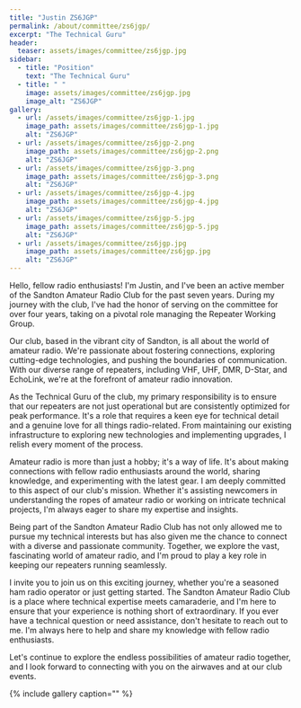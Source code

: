 ```yaml
---
title: "Justin ZS6JGP"
permalink: /about/committee/zs6jgp/
excerpt: "The Technical Guru"
header:
  teaser: assets/images/committee/zs6jgp.jpg
sidebar:
  - title: "Position"
    text: "The Technical Guru"
  - title: " "
    image: assets/images/committee/zs6jgp.jpg
    image_alt: "ZS6JGP"
gallery:
  - url: /assets/images/committee/zs6jgp-1.jpg
    image_path: assets/images/committee/zs6jgp-1.jpg
    alt: "ZS6JGP"
  - url: /assets/images/committee/zs6jgp-2.png
    image_path: assets/images/committee/zs6jgp-2.png
    alt: "ZS6JGP"
  - url: /assets/images/committee/zs6jgp-3.png
    image_path: assets/images/committee/zs6jgp-3.png
    alt: "ZS6JGP"
  - url: /assets/images/committee/zs6jgp-4.jpg
    image_path: assets/images/committee/zs6jgp-4.jpg
    alt: "ZS6JGP"
  - url: /assets/images/committee/zs6jgp-5.jpg
    image_path: assets/images/committee/zs6jgp-5.jpg
    alt: "ZS6JGP"
  - url: /assets/images/committee/zs6jgp.jpg
    image_path: assets/images/committee/zs6jgp.jpg
    alt: "ZS6JGP"
---
```


Hello, fellow radio enthusiasts! I'm Justin, and I've been an active member of the Sandton Amateur Radio Club for the past seven years. During my journey with the club, I've had the honor of serving on the committee for over four years, taking on a pivotal role managing the Repeater Working Group.

Our club, based in the vibrant city of Sandton, is all about the world of amateur radio. We're passionate about fostering connections, exploring cutting-edge technologies, and pushing the boundaries of communication. With our diverse range of repeaters, including VHF, UHF, DMR, D-Star, and EchoLink, we're at the forefront of amateur radio innovation.

As the Technical Guru of the club, my primary responsibility is to ensure that our repeaters are not just operational but are consistently optimized for peak performance. It's a role that requires a keen eye for technical detail and a genuine love for all things radio-related. From maintaining our existing infrastructure to exploring new technologies and implementing upgrades, I relish every moment of the process.

Amateur radio is more than just a hobby; it's a way of life. It's about making connections with fellow radio enthusiasts around the world, sharing knowledge, and experimenting with the latest gear. I am deeply committed to this aspect of our club's mission. Whether it's assisting newcomers in understanding the ropes of amateur radio or working on intricate technical projects, I'm always eager to share my expertise and insights.

Being part of the Sandton Amateur Radio Club has not only allowed me to pursue my technical interests but has also given me the chance to connect with a diverse and passionate community. Together, we explore the vast, fascinating world of amateur radio, and I'm proud to play a key role in keeping our repeaters running seamlessly.

I invite you to join us on this exciting journey, whether you're a seasoned ham radio operator or just getting started. The Sandton Amateur Radio Club is a place where technical expertise meets camaraderie, and I'm here to ensure that your experience is nothing short of extraordinary. If you ever have a technical question or need assistance, don't hesitate to reach out to me. I'm always here to help and share my knowledge with fellow radio enthusiasts.

Let's continue to explore the endless possibilities of amateur radio together, and I look forward to connecting with you on the airwaves and at our club events.

{% include gallery caption="" %}

